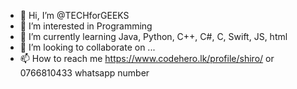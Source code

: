 - 👋 Hi, I’m @TECHforGEEKS
- 👀 I’m interested in Programming
- 🌱 I’m currently learning Java, Python, C++, C#, C, Swift, JS, html
- 💞️ I’m looking to collaborate on ...
- 📫 How to reach me https://www.codehero.lk/profile/shiro/  or  0766810433 whatsapp number

<!---
TECHforGEEKS/TECHforGEEKS is a ✨ special ✨ repository because its `README.md` (this file) appears on your GitHub profile.
You can click the Preview link to take a look at your changes.
--->
